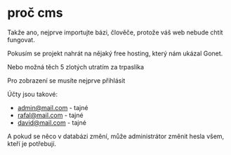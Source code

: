 # proč cms

Takže ano, nejprve importujte bázi, člověče, protože váš web nebude chtít fungovat.

Pokusím se projekt nahrát na nějaký free hosting, který nám ukázal Gonet.

Nebo možná těch 5 zlotých utratím za trpaslíka

Pro zobrazení se musíte nejprve přihlásit

Účty jsou takové:
 - admin@mail.com - tajné
 - rafal@mail.com - tajné
 - david@mail.com - tajné

A pokud se něco v databázi změní, může administrátor změnit hesla všem, kteří je potřebují.

